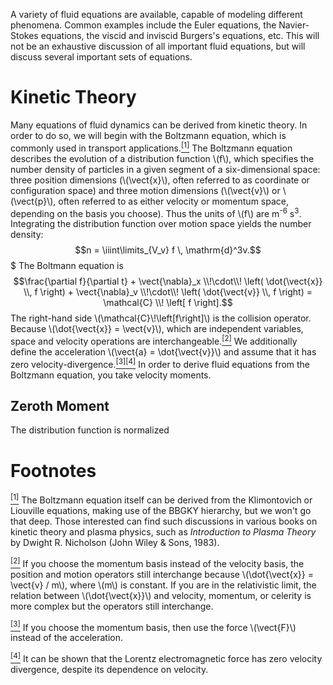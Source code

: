A variety of fluid equations are available, capable of modeling different phenomena.  Common examples include the Euler equations, the Navier-Stokes equations, the viscid and inviscid Burgers's equations, etc.  This will not be an exhaustive discussion of all important fluid equations, but will discuss several important sets of equations.

# Kinetic Theory #

Many equations of fluid dynamics can be derived from kinetic theory.  In order to do so, we will begin with the Boltzmann equation, which is commonly used in transport applications.<a name="footmark1"></a>[<sup>\[1\]</sup>](#footnote1)  The Boltzmann equation describes the evolution of a distribution function \\\(f\\\), which specifies the number density of particles in a given segment of a six-dimensional space: three position dimensions (\\\(\vect{x}\\\), often referred to as coordinate or configuration space) and three motion dimensions (\\\(\vect{v}\\\) or \\\(\vect{p}\\\), often referred to as either velocity or momentum space, depending on the basis you choose).  Thus the units of \\\(f\\\) are m<sup>-6</sup> s<sup>3</sup>.  Integrating the distribution function over motion space yields the number density:
$$n = \iiint\limits_{V_v} f \, \mathrm{d}^3v.$$$
The Boltmann equation is
$$\frac{\partial f}{\partial t} + \vect{\nabla}_x \\!\cdot\\! \left( \dot{\vect{x}} \\, f \right) + \vect{\nabla}_v \\!\cdot\\! \left( \dot{\vect{v}} \\, f \right) = \mathcal{C} \\! \left[ f \right].$$
The right-hand side \\\(\mathcal{C}\\!\left[f\right]\\\) is the collision operator.  Because \\\(\dot{\vect{x}} = \vect{v}\\\), which are independent variables, space and velocity operations are interchangeable.<a name="footmark2"></a>[<sup>\[2\]</sup>](#footnote2)  We additionally define the acceleration \\\(\vect{a} = \dot{\vect{v}}\\\) and assume that it has zero velocity-divergence.<a name="footmark3"></a>[<sup>\[3\]</sup>](#footnote3)<a name="footmark4"></a>[<sup>\[4\]</sup>](#footnote4)  In order to derive fluid equations from the Boltzmann equation, you take velocity moments.

## Zeroth Moment ##

The distribution function is normalized

# Footnotes #

<a name="footnote1"></a>[<sup>\[1\]</sup>](#footmark1) The Boltzmann equation itself can be derived from the Klimontovich or Liouville equations, making use of the BBGKY hierarchy, but we won't go that deep.  Those interested can find such discussions in various books on kinetic theory and plasma physics, such as _Introduction to Plasma Theory_ by Dwight R. Nicholson (John Wiley & Sons, 1983).

<a name="footnote2"></a>[<sup>\[2\]</sup>](#footmark2) If you choose the momentum basis instead of the velocity basis, the position and motion operators still interchange because \\\(\dot{\vect{x}} = \vect{v} / m\\\), where \\\(m\\\) is constant.  If you are in the relativistic limit, the relation between \\\(\dot{\vect{x}}\\\) and velocity, momentum, or celerity is more complex but the operators still interchange.

<a name="footnote3"></a>[<sup>\[3\]</sup>](#footmark3) If you choose the momentum basis, then use the force \\\(\vect{F}\\\) instead of the acceleration.

<a name="footnote4"></a>[<sup>\[4\]</sup>](#footmark4) It can be shown that the Lorentz electromagnetic force has zero velocity divergence, despite its dependence on velocity.
